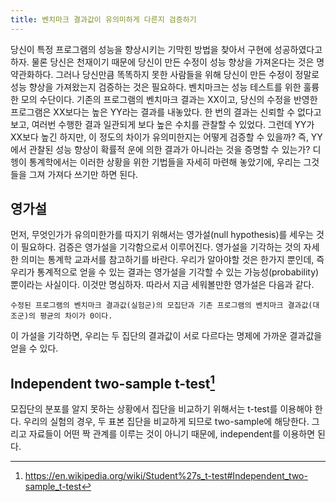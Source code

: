 ```yaml
---
title: 벤치마크 결과값이 유의미하게 다른지 검증하기
---
```


당신이 특정 프로그램의 성능을 향상시키는 기막힌 방법을 찾아서 구현에 성공하였다고 하자. 물론 당신은 천재이기 때문에 당신이 만든 수정이 성능 향상을 가져온다는 것은 명약관화하다. 그러나 당신만큼 똑똑하지 못한 사람들을 위해 당신이 만든 수정이 정말로 성능 향상을 가져왔는지 검증하는 것은 필요하다.
벤치마크는 성능 테스트를 위한 훌륭한 모의 수단이다. 기존의 프로그램의 벤치마크 결과는 XX이고, 당신의 수정을 반영한 프로그램은 XX보다는 높은 YY라는 결과를 내놓았다. 한 번의 결과는 신뢰할 수 없다고 보고, 여러번 수행한 결과 일관되게 보다 높은 수치를 관찰할 수 있었다.
그런데 YY가 XX보다 높긴 하지만, 이 정도의 차이가 유의미한지는 어떻게 검증할 수 있을까? 즉, YY에서 관찰된 성능 향상이 확률적 운에 의한 결과가 아니라는 것을 증명할 수 있는가? 디헹이 통계학에서는 이러한 상황을 위한 기법들을 자세히 마련해 놓았기에, 우리는 그것들을 그져 가져다 쓰기만 하면 된다.

## 영가설

먼저, 무엇인가가 유의미한가를 따지기 위해서는 영가설(null hypothesis)를 세우는 것이 필요하다. 검증은 영가설을 기각함으로서 이루어진다. 영가설을 기각하는 것의 자세한 의미는 통계학 교과서를 참고하기를 바란다. 우리가 알아야할 것은 한가지 뿐인데, 즉 우리가 통계적으로 얻을 수 있는 결과는 영가설을 기각할 수 있는 가능성(probability)뿐이라는 사실이다. 이것만 명심하자. 따라서 지금 세워볼만한 영가설은 다음과 같다.

```
수정된 프로그램의 벤치마크 결과값(실험군)의 모집단과 기존 프로그램의 벤치마크 결과값(대조군)의 평균의 차이가 0이다.
```

이 가설을 기각하면, 우리는 두 집단의 결과값이 서로 다르다는 명제에 가까운 결과값을 얻을 수 있다.

## Independent two-sample t-test[^1]

모집단의 분포를 알지 못하는 상황에서 집단을 비교하기 위해서는 t-test를 이용해야 한다. 우리의 실험의 경우, 두 표본 집단을 비교하게 되므로 two-sample에 해당한다. 그리고 자료들이 어떤 짝 관계를 이루는 것이 아니기 때문에, independent를 이용하면 된다.



[^1]: https://en.wikipedia.org/wiki/Student%27s_t-test#Independent_two-sample_t-test
